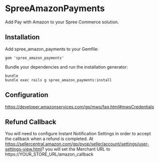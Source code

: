 SpreeAmazonPayments
===================

Add Pay with Amazon to your Spree Commerce solution.

Installation
------------

Add spree_amazon_payments to your Gemfile:

```
gem 'spree_amazon_payments'
```

Bundle your dependencies and run the installation generator:

```
bundle
bundle exec rails g spree_amazon_payments:install
```

Configuration
--------------
https://developer.amazonservices.com/gp/mws/faq.html#mwsCredentials

Refund Callback
--------------
You will need to configure Instant Notification Settings in order to accept the callback when a refund is completed. At https://sellercentral.amazon.com/gp/pyop/seller/account/settings/user-settings-view.html? you will set the Merchant URL to https://YOUR_STORE_URL/amazon_callback
